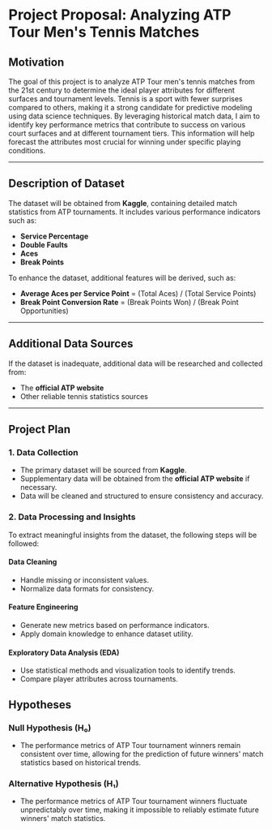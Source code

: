 # Project Proposal: Analyzing ATP Tour Men's Tennis Matches

## Motivation
The goal of this project is to analyze ATP Tour men's tennis matches from the 21st century to determine the ideal player attributes for different surfaces and tournament levels. Tennis is a sport with fewer surprises compared to others, making it a strong candidate for predictive modeling using data science techniques. By leveraging historical match data, I aim to identify key performance metrics that contribute to success on various court surfaces and at different tournament tiers. This information will help forecast the attributes most crucial for winning under specific playing conditions.

---

## Description of Dataset
The dataset will be obtained from **Kaggle**, containing detailed match statistics from ATP tournaments. It includes various performance indicators such as:

- **Service Percentage**
- **Double Faults**
- **Aces**
- **Break Points**

To enhance the dataset, additional features will be derived, such as:

- **Average Aces per Service Point** = (Total Aces) / (Total Service Points)
- **Break Point Conversion Rate** = (Break Points Won) / (Break Point Opportunities)

---

## Additional Data Sources
If the dataset is inadequate, additional data will be researched and collected from:

- The **official ATP website**
- Other reliable tennis statistics sources

---

## Project Plan

### 1. Data Collection
- The primary dataset will be sourced from **Kaggle**.
- Supplementary data will be obtained from the **official ATP website** if necessary.
- Data will be cleaned and structured to ensure consistency and accuracy.

### 2. Data Processing and Insights
To extract meaningful insights from the dataset, the following steps will be followed:

#### **Data Cleaning**
- Handle missing or inconsistent values.
- Normalize data formats for consistency.

#### **Feature Engineering**
- Generate new metrics based on performance indicators.
- Apply domain knowledge to enhance dataset utility.

#### **Exploratory Data Analysis (EDA)**
- Use statistical methods and visualization tools to identify trends.
- Compare player attributes across tournaments.

## Hypotheses

### Null Hypothesis (H₀)
- The performance metrics of ATP Tour tournament winners remain consistent over time, allowing for the prediction of future winners' match statistics based on historical trends.

### Alternative Hypothesis (H₁)
- The performance metrics of ATP Tour tournament winners fluctuate unpredictably over time, making it impossible to reliably estimate future winners' match statistics.
